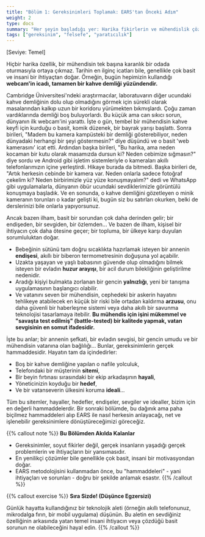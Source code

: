 ```yaml
---
title: "Bölüm 1: Gereksinimleri Toplamak: EARS'tan Önceki Adım"
weight: 2
type: docs
summary: "Her şeyin başladığı yer: Harika fikirlerin ve mühendislik çözümlerinin aslında günlük hayattaki küçük anlardan, ihtiyaçlardan ve hatta hayal kırıklıklarından nasıl doğduğunu keşfedin."
tags: ["gereksinim", "felsefe", "yaratıcılık"]
---
```

[Seviye: Temel]

Hiçbir harika özellik, bir mühendisin tek başına karanlık bir odada oturmasıyla ortaya çıkmaz. Tarihin en ilginç icatları bile, genellikle çok basit ve insani bir ihtiyaçtan doğar. Örneğin, bugün hepimizin kullandığı **webcam'in icadı, tamamen bir kahve demliği yüzündendir.**

Cambridge Üniversitesi'ndeki araştırmacılar, laboratuvarın diğer ucundaki kahve demliğinin dolu olup olmadığını görmek için sürekli olarak masalarından kalkıp uzun bir koridoru yürümekten bıkmışlardı. Çoğu zaman vardıklarında demliği boş buluyorlardı. Bu küçük ama can sıkıcı sorun, dünyanın ilk webcam'ini yarattı. İşte o gün, tembel bir mühendisin kahve keyfi için kurduğu o basit, komik düzenek, bir bayrak yarışı başlattı. Sonra birileri, "Madem bu kamera kampüsteki bir demliği gösterebiliyor, neden dünyadaki herhangi bir şeyi göstermesin?" diye düşündü ve o basit 'web kamerasını' icat etti. Ardından başka birileri, "Bu harika, ama neden kocaman bir kutu olarak masamızda dursun ki? Neden cebimize sığmasın?" diye sordu ve Android gibi işletim sistemleriyle o kameraları akıllı telefonlarımızın içine yerleştirdi. Hikaye burada da bitmedi. Başka birileri de, "Artık herkesin cebinde bir kamera var. Neden onlarla sadece fotoğraf çekelim ki? Neden birbirimizle yüz yüze konuşmayalım?" dedi ve WhatsApp gibi uygulamalarla, dünyanın öbür ucundaki sevdiklerimizle görüntülü konuşmaya başladık. Ve en sonunda, o kahve demliğini gözetleyen o minik kameranın torunları o kadar gelişti ki, bugün siz bu satırları okurken, belki de derslerinizi bile onlarla yapıyorsunuz.

Ancak bazen ilham, basit bir sorundan çok daha derinden gelir; bir endişeden, bir sevgiden, bir özlemden... Ve bazen de ilham, kişisel bir ihtiyacın çok daha ötesine geçer; bir topluma, bir ülkeye karşı duyulan sorumluluktan doğar.

* Bebeğinin sütünü tam doğru sıcaklıkta hazırlamak isteyen bir annenin **endişesi**, akıllı bir biberon termometresinin doğuşuna yol açabilir.
* Uzakta yaşayan ve yaşlı babasının güvende olup olmadığını bilmek isteyen bir evladın **huzur arayışı**, bir acil durum bilekliğinin geliştirilme nedenidir.
* Aradığı kişiyi bulmakta zorlanan bir gencin **yalnızlığı**, yeni bir tanışma uygulamasının başlangıcı olabilir.
* Ve vatanını seven bir mühendisin, cephedeki bir askerin hayatını tehlikeye atabilecek en küçük bir riski bile ortadan kaldırma **arzusu**, onu daha güvenli bir haberleşme sistemi veya daha akıllı bir savunma teknolojisi tasarlamaya itebilir. **Bu mühendis için işini mükemmel ve "savaşta test edilmiş" (battle-tested) bir kalitede yapmak, vatan sevgisinin en somut ifadesidir.**

İşte bu anlar; bir annenin şefkati, bir evladın sevgisi, bir gencin umudu ve bir mühendisin vatanına olan bağlılığı... Bunlar, gereksinimlerin gerçek hammaddesidir. Hayatın tam da içindedirler:

* Boş bir kahve demliğine yapılan o nafile yolculuk,
* Telefondaki bir müşterinin **sitemi**,
* Bir beyin fırtınası sırasındaki bir ekip arkadaşının **hayali**,
* Yöneticinizin koyduğu bir **hedef**,
* Ve bir vatanseverin ülkesini koruma **ideali**...

Tüm bu sitemler, hayaller, hedefler, endişeler, sevgiler ve idealler, bizim için en değerli hammaddelerdir. Bir sonraki bölümde, bu dağınık ama paha biçilmez hammaddeleri alıp EARS ile nasıl herkesin anlayacağı, net ve işlenebilir gereksinimlere dönüştüreceğimizi göreceğiz.

{{% callout note %}}
**Bu Bölümden Akılda Kalanlar**

* Gereksinimler, soyut fikirler değil, gerçek insanların yaşadığı gerçek problemlerin ve ihtiyaçların bir yansımasıdır.
* En yenilikçi çözümler bile genellikle çok basit, insani bir motivasyondan doğar.
* EARS metodolojisini kullanmadan önce, bu "hammaddeleri" - yani ihtiyaçları ve sorunları - doğru bir şekilde anlamak esastır.
{{% /callout %}}

{{% callout exercise %}}
**Sıra Sizde! (Düşünce Egzersizi)**

Günlük hayatta kullandığınız bir teknolojik aleti (örneğin akıllı telefonunuz, mikrodalga fırın, bir mobil uygulama) düşünün. Bu aletin en sevdiğiniz özelliğinin arkasında yatan temel insani ihtiyacın veya çözdüğü basit sorunun ne olabileceğini hayal edin.
{{% /callout %}}
